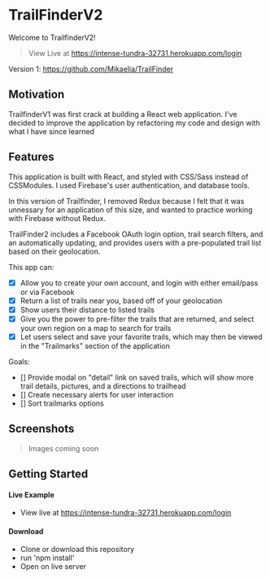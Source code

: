 # TrailFinderV2

Welcome to TrailfinderV2!

> View Live at https://intense-tundra-32731.herokuapp.com/login

Version 1: https://github.com/Mikaelia/TrailFinder

## Motivation
TrailfinderV1 was first crack at building a React web application. I've decided to improve the application by refactoring my code and design with what I have since learned

## Features
This application is built with React, and styled with CSS/Sass instead of CSSModules. I used Firebase's user authentication, and database tools.

In this version of Trailfinder, I removed Redux because I felt that it was unnessary for an application of this size, and wanted to practice working with Firebase without Redux. 

TrailFinder2 includes a Facebook OAuth login option, trail search filters, and an automatically updating, and provides users with a pre-populated trail list based on their geolocation. 

This app can:
- [x] Allow you to create your own account, and login with either email/pass or via Facebook
- [x] Return a list of trails near you, based off of your geolocation
- [x] Show users their distance to listed trails
- [x] Give you the power to pre-filter the trails that are returned, and select your own region on a map to search for trails
- [x] Let users select and save your favorite trails, which may then be viewed in the "Trailmarks" section of the application

Goals:
- [] Provide modal on "detail" link on saved trails, which will show more trail details, pictures, and a directions to trailhead
- [] Create necessary alerts for user interaction
- [] Sort trailmarks options

## Screenshots
> Images coming soon

## Getting Started

#### Live Example
- View live at https://intense-tundra-32731.herokuapp.com/login

#### Download
- Clone or download this repository
- run 'npm install'
- Open on live server
